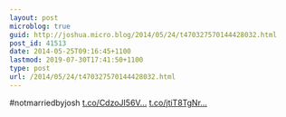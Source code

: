 ```yaml
---
layout: post
microblog: true
guid: http://joshua.micro.blog/2014/05/24/t470327570144428032.html
post_id: 41513
date: 2014-05-25T09:16:45+1100
lastmod: 2019-07-30T17:41:50+1100
type: post
url: /2014/05/24/t470327570144428032.html
---
```

#notmarriedbyjosh [t.co/CdzoJI56V...](http://t.co/CdzoJI56Vh) [t.co/jtiT8TgNr...](http://t.co/jtiT8TgNr6)
